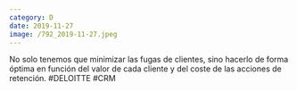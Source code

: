 ```yaml
--- 
category: D 
date: 2019-11-27 
image: /792_2019-11-27.jpeg 
--- 
```


No solo tenemos que minimizar las fugas de clientes, sino hacerlo de forma óptima en función del valor de cada cliente y del coste de las acciones de retención. #DELOITTE #CRM
